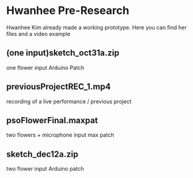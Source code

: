 # Hwanhee Pre-Research
Hwanhee Kim already made a working prototype. Here you can find her files and a video example

## (one input)sketch_oct31a.zip
  one flower input Arduino Patch
  
## previousProjectREC_1.mp4
  recording of a live performance / previous project
  
## psoFlowerFinal.maxpat
  two flowers + microphone input max patch

## sketch_dec12a.zip
  two flower input Arduino patch
